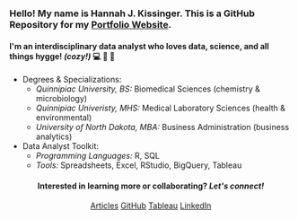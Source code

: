 ### Hello! My name is Hannah J. Kissinger. This is a GitHub Repository for my <a href="https://hjkissinger.github.io/">Portfolio Website</a>.

#### I'm an interdisciplinary data analyst who loves data, science, and all things hygge! *(cozy!)* :computer: :dna: :yarn:

- Degrees & Specializations: 
  - *Quinnipiac University, BS:* Biomedical Sciences (chemistry & microbiology)
  - *Quinnipiac Univeristy, MHS:* Medical Laboratory Sciences (health & environmental)
  - *University of North Dakota, MBA:* Business Administration (business analytics)
- Data Analyst Toolkit:
  - *Programming Languages:* R, SQL
  - *Tools:* Spreadsheets, Excel, RStudio, BigQuery, Tableau



<h4><center>Interested in learning more or collaborating? <em>Let's connect!</em></h4></center>
<center><a href="https://hjkissinger.github.io/articles/" class="btn btn--inverse .btn--x-large">Articles</a>
<a href="https://github.com/hjkissinger/" class="btn btn--inverse .btn--x-large" >GitHub</a>
<a href="https://public.tableau.com/app/profile/hannah.kissinger6750" class="btn btn--inverse .btn--x-large">Tableau</a>
<a href="https://www.linkedin.com/in/hannah-j-kissinger-854403116/" class="btn btn--inverse .btn--x-large">LinkedIn</a></center>

